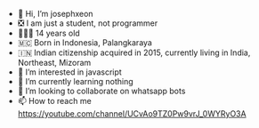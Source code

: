 - 👋 Hi, I’m josephxeon
- ❎ I am just a student, not programmer
- 👨🏻‍🦱 14 years old
- 🇲🇨 Born in Indonesia, Palangkaraya
- 🇮🇳 Indian citizenship acquired in 2015, currently living in India, Northeast, Mizoram
- 👀 I’m interested in javascript
- 🌱 I’m currently learning nothing
- 💞️ I’m looking to collaborate on whatsapp bots
- 📫 How to reach me https://youtube.com/channel/UCvAo9TZ0Pw9vrJ_0WYRyO3A

<!---
DreamGuyXeon/DreamGuyXeon is a ✨ special ✨ repository because its `README.md` (this file) appears on your GitHub profile.
You can click the Preview link to take a look at your changes.
--->
